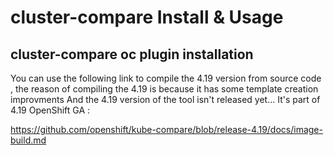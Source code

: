 # cluster-compare Install & Usage
## cluster-compare oc plugin installation
You can use the following link to compile the 4.19 version from source code , the reason of compiling the 4.19 is because it has some template creation improvments 
And the 4.19 version of the tool isn't released yet...  It's part of 4.19 OpenShift GA :

https://github.com/openshift/kube-compare/blob/release-4.19/docs/image-build.md


